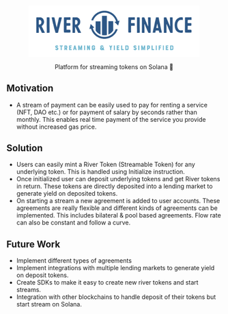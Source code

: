 <p align="center"><img src="/RiverFinance.PNG" align="center" width="400"></p>
 
<p  align="center">Platform for streaming tokens on Solana 🚀</p>

## Motivation

- A stream of payment can be easily used to pay for renting a service (NFT, DAO etc.) or for payment of salary by seconds rather than monthly. This enables real time payment of the service you provide without increased gas price.
 
## Solution
- Users can easily mint a River Token (Streamable Token) for any underlying token. This is handled using Initialize instruction.
- Once initialized user can deposit underlying tokens and get River tokens in return. These tokens are directly deposited into a lending market to generate yield on deposited tokens. 
- On starting a stream a new agreement is added to user accounts. These agreements are really flexible and different kinds of agreements can be implemented. This includes bilateral & pool based agreements. Flow rate can also be constant and follow a curve.
 
## Future Work
- Implement different types of agreements
- Implement integrations with multiple lending markets to generate yield on deposit tokens.
- Create SDKs to make it easy to create new river tokens and start streams.
- Integration with other blockchains to handle deposit of their tokens but start stream on Solana.